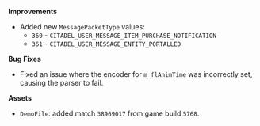 **Improvements**

* Added new `MessagePacketType` values:
  * `360` - `CITADEL_USER_MESSAGE_ITEM_PURCHASE_NOTIFICATION`
  * `361` - `CITADEL_USER_MESSAGE_ENTITY_PORTALLED`

**Bug Fixes**

* Fixed an issue where the encoder for `m_flAnimTime` was incorrectly set, causing the parser to fail.

**Assets**

* `DemoFile`: added match `38969017` from game build `5768`.

